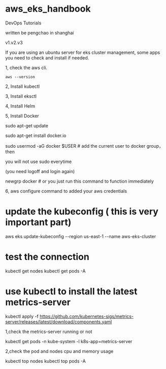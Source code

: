 # aws_eks_handbook
DevOps Tutorials

written be pengchao in shanghai

v1.v2.v3

If you are using an ubuntu server for eks cluster management, some apps you need to check and install if needed.

1, check the aws cli.

    aws --version

2, Install kubectl

3, Install eksctl

4, Install Helm

5, Install Docker

<p>sudo apt-get update</p>
<p>sudo apt-get install docker.io</p>
<p>sudo usermod -aG docker $USER  # add the current user to docker group，then</p> <p>you will not use sudo everytime </p>
<p>(you need logoff and login again) </p>
<p>newgrp docker # or you just run this command to function immediately</p>

6, aws configure command to added your aws credentials

# update the  kubeconfig ( this is very important part)

aws eks update-kubeconfig --region us-east-1 --name aws-eks-cluster

# test the connection

kubectl get nodes
kubectl get pods -A

# use kubectl to install the latest metrics-server

kubectl apply -f https://github.com/kubernetes-sigs/metrics-server/releases/latest/download/components.yaml

1,check the metrics-server running or not 

kubectl get pods -n kube-system -l k8s-app=metrics-server

2,check the pod and nodes cpu and memory usage

kubectl top nodes
kubectl top pods -A

